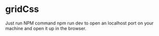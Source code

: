 # gridCss
Just run NPM command npm run dev to open an localhost port on your machine 
and open it up in the browser.
